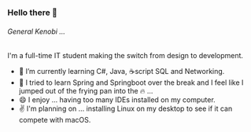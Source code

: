 ### Hello there 👋
###### General Kenobi ... 



I'm a full-time IT student making the switch from design to development.

- 🔭 I’m currently learning C#, Java, :coffee:script SQL and Networking.
- 🤔 I tried to learn Spring and Springboot over the break and I feel like I jumped out of the frying pan into the :fire: ...
- 😄 I enjoy ... having too many IDEs installed on my computer.
- :v: I'm planning on ... installing Linux on my desktop to see if it can compete with macOS.
